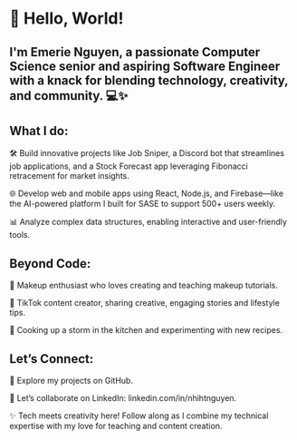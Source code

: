 # 👋 Hello, World! 
## I'm Emerie Nguyen, a passionate Computer Science senior and aspiring Software Engineer with a knack for blending technology, creativity, and community. 💻✨

## What I do:
🛠️ Build innovative projects like Job Sniper, a Discord bot that streamlines job applications, and a Stock Forecast app leveraging Fibonacci retracement for market insights.

🌐 Develop web and mobile apps using React, Node.js, and Firebase—like the AI-powered platform I built for SASE to support 500+ users weekly.

📊 Analyze complex data structures, enabling interactive and user-friendly tools.

## Beyond Code:
💄 Makeup enthusiast who loves creating and teaching makeup tutorials.

🎥 TikTok content creator, sharing creative, engaging stories and lifestyle tips.

🍳 Cooking up a storm in the kitchen and experimenting with new recipes.

## Let’s Connect:
🌟 Explore my projects on GitHub.

💼 Let’s collaborate on LinkedIn: linkedin.com/in/nhihtnguyen.

✨ Tech meets creativity here! Follow along as I combine my technical expertise with my love for teaching and content creation.

